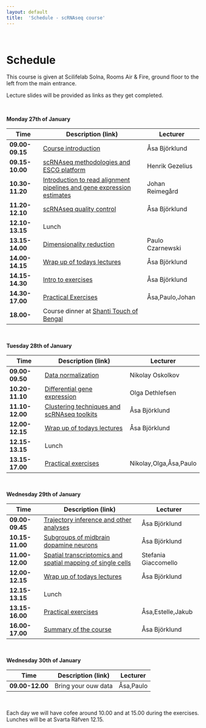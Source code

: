 ```yaml
---
layout: default
title:  'Schedule - scRNAseq course'
---
```


<br/>

# Schedule

This course is given at Scilifelab Solna, Rooms Air & Fire, ground floor to the left from the main entrance. 

Lecture slides will be provided as links as they get completed. 

<br/>

**Monday 27th of January**  

| Time | Description (link) | Lecturer |
| ---- | ------------------ | -------- |
| **09.00-09.15** | [Course introduction](slides2019/course_intro_Asa_Bjorklund_2019.pdf) | Åsa Björklund |
| **09.15-10.00** | [scRNAseq methodologies and ESCG platform](slides2019/Eukaryotic_Single_Cell_Transcriptomics_HG_2019.pdf) | Henrik Gezelius |
| **10.30-11.20** | [Introduction to read alignment pipelines and gene expression estimates](slides2019/read_alignments_2019_J_Reimegard.pdf) | Johan Reimegård |
| **11.20-12.10** | [scRNAseq quality control](slides2019/scRNAseq_QC_Asa_Bjorklund_2019.pdf) | Åsa Björklund |
| **12.10-13.15** | Lunch	 ||
| **13.15-14.00** | [Dimensionality reduction](slides2019/Dimensionality_reduction_P_Czarnewski_2019.pdf) | Paulo Czarnewski |   
| **14.00-14.15** | [Wrap up of todays lectures](https://goo.gl/forms/fr3owaquQgo72E2K3) | Åsa Björklund |  
| **14.15-14.30** | [Intro to exercises](slides2019/exercises_intro_Asa_Bjorklund_2019.pdf) | Åsa Björklund |
| **14.30-17.00** | [Practical Exercises](exercises) | Åsa,Paulo,Johan |
| **18.00-** | Course dinner at [Shanti Touch of Bengal](https://shanti.se/touch-of-bengal) | |

<br/>

**Tuesday 28th of January**  

| Time | Description (link) | Lecturer |
| ---- | ------------------ | -------- |
| **09.00-09.50** | [Data normalization](slides2019/scRNAseq_course_norm_2019.pdf) | Nikolay Oskolkov |
| **10.20-11.10** | [Differential gene expression](slides2019/scRNA-seq-DE.pdf) | Olga Dethlefsen |
| **11.10-12.00** | [Clustering techniques and scRNAseq toolkits](slides2019/scRNAseq_toolkits_Asa_Bjorklund_2019.pdf) | Åsa Björklund |  
| **12.00-12.15** | [Wrap up of todays lectures](https://goo.gl/forms/vDBBZrSyExz3Lh4K2) | Åsa Björklund |
| **12.15-13.15** | Lunch ||
| **13.15-17.00** | [Practical exercises](exercises) | Nikolay,Olga,Åsa,Paulo |

<br/>

**Wednesday 29th of January**  

| Time | Description (link) | Lecturer |
| ---- | ------------------ | -------- |
| **09.00-09.45** | [Trajectory inference and other analyses](slides2019/scRNAseq_trajectory_extra_2019_Asa_Bjorklund.pdf) | Åsa Björklund |   
| **10.15-11.00** | [Subgroups of midbrain dopamine neurons](slides2019/DA_presentation_2019.pdf) | Åsa Björklund |
| **11.00-12.00** | [Spatial transcriptomics and spatial mapping of single cells](slides2019/spatial_mapping_v2_SG_190206.pdf) | Stefania Giaccomello | 
| **12.00-12.15** | [Wrap up of todays lectures](https://goo.gl/forms/LabSH8u7S2IQVZKj1) | Åsa Björklund |
| **12.15-13.15** | Lunch	||
| **13.15-16.00** | [Practical exercises](exercises) | Åsa,Estelle,Jakub |   	      
| **16.00-17.00** | [Summary of the course](slides2019/course_summary_Asa_Bjorklund_2019.pdf) | Åsa Björklund |

<br/>

**Wednesday 30th of January**  

| Time | Description (link) | Lecturer |
| ---- | ------------------ | -------- |
| **09.00-12.00** | Bring your ouw data | Åsa,Paulo |   

<br/>

Each day we will have cofee around 10.00 and at 15.00 during the exercises. Lunches will be at Svarta Räfven 12.15. 


